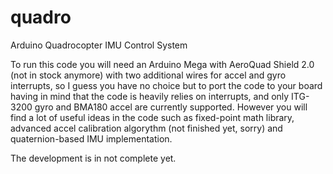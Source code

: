 quadro
================

Arduino Quadrocopter IMU Control System

To run this code you will need an Arduino Mega with AeroQuad Shield 2.0 (not in stock anymore) with
two additional wires for accel and gyro interrupts, so I guess you have no choice but to port the
code to your board having in mind that the code is heavily relies on interrupts, and only ITG-3200
gyro and BMA180 accel are currently supported. However you will find a lot of useful ideas in the code
such as fixed-point math library, advanced accel calibration algorythm (not finished yet, sorry) and
quaternion-based IMU implementation.

The development is in not complete yet.
